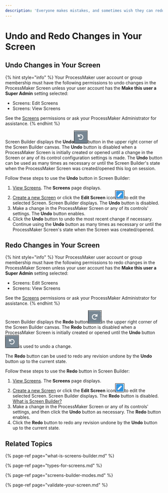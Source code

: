```yaml
---
description: 'Everyone makes mistakes, and sometimes wish they can redo them.'
---
```


# Undo and Redo Changes in Your Screen

## Undo Changes in Your Screen

{% hint style="info" %}
Your ProcessMaker user account or group membership must have the following permissions to undo changes in the ProcessMaker Screen unless your user account has the **Make this user a Super Admin** setting selected:

* Screens: Edit Screens
* Screens: View Screens

See the [Screens](https://app.gitbook.com/@processmaker/s/processmaker/~/drafts/-M2FWRZXiL0J3dKqaOvg/processmaker-administration/permission-descriptions-for-users-and-groups#screens) permissions or ask your ProcessMaker Administrator for assistance.
{% endhint %}

Screen Builder displays the **Undo**![](../../../.gitbook/assets/undo-button-process-modeler-processes.png)button in the upper right corner of the Screen Builder canvas. The **Undo** button is disabled when a ProcessMaker Screen is initially created or opened until a change in the Screen or any of its control configuration settings is made. The **Undo** button can be used as many times as necessary or until the Screen Builder's state when the ProcessMaker Screen was created/opened this log on session.

Follow these steps to use the **Undo** button in Screen Builder:

1. ​[View Screens](https://app.gitbook.com/@processmaker/s/processmaker/~/drafts/-M2FWRZXiL0J3dKqaOvg/designing-processes/design-forms/manage-forms/view-all-forms). The **Screens** page displays.
2. [Create a new Screen](https://app.gitbook.com/@processmaker/s/processmaker/~/drafts/-M2FWRZXiL0J3dKqaOvg/designing-processes/design-forms/manage-forms/create-a-new-form) or click the **Edit Screen** icon![](../../../.gitbook/assets/open-modeler-edit-icon-processes-page-processes.png)to edit the selected Screen. Screen Builder displays. The **Undo** button is disabled.
3. Make a change in the ProcessMaker Screen or any of its controls' settings. The **Undo** button enables.
4. Click the **Undo** button to undo the most recent change if necessary. Continue using the **Undo** button as many times as necessary or until the ProcessMaker Screen's state when the Screen was created/opened.

## Redo Changes in Your Screen

{% hint style="info" %}
Your ProcessMaker user account or group membership must have the following permissions to redo changes in the ProcessMaker Screen unless your user account has the **Make this user a Super Admin** setting selected:

* Screens: Edit Screens
* Screens: View Screens

See the [Screens](https://app.gitbook.com/@processmaker/s/processmaker/~/drafts/-M2FWRZXiL0J3dKqaOvg/processmaker-administration/permission-descriptions-for-users-and-groups#screens) permissions or ask your ProcessMaker Administrator for assistance.
{% endhint %}

Screen Builder displays the **Redo** button![](../../../.gitbook/assets/redo-button-process-modeler-processes.png)in the upper right corner of the Screen Builder canvas. The **Redo** button is disabled when a ProcessMaker Screen is initially created or opened until the **Undo** button![](../../../.gitbook/assets/undo-button-process-modeler-processes.png)is used to undo a change.

The **Redo** button can be used to redo any revision undone by the **Undo** button up to the current state.

Follow these steps to use the **Redo** button in Screen Builder:

1. ​[View Screens](https://app.gitbook.com/@processmaker/s/processmaker/~/drafts/-M2FWRZXiL0J3dKqaOvg/designing-processes/design-forms/manage-forms/view-all-forms). The **Screens** page displays.
2. [Create a new Screen](https://app.gitbook.com/@processmaker/s/processmaker/~/drafts/-M2FWRZXiL0J3dKqaOvg/designing-processes/design-forms/manage-forms/create-a-new-form) or click the **Edit Screen** icon![](../../../.gitbook/assets/open-modeler-edit-icon-processes-page-processes.png)to edit the selected Screen. Screen Builder displays. The **Redo** button is disabled. [What is Screen Builder?](what-is-screens-builder.md)
3. Make a change in the ProcessMaker Screen or any of its controls' settings, and then click the **Undo** button as necessary. The **Redo** button enables.
4. Click the **Redo** button to redo any revision undone by the **Undo** button up to the current state.

## Related Topics

{% page-ref page="what-is-screens-builder.md" %}

{% page-ref page="types-for-screens.md" %}

{% page-ref page="screens-builder-modes.md" %}

{% page-ref page="validate-your-screen.md" %}



